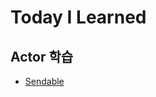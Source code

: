 # Today I Learned

## Actor 학습
* [Sendable](https://developer.apple.com/documentation/swift/sendable)